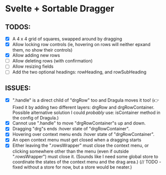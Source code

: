 # Svelte + Sortable Dragger

## TODOS:

- [x] A 4 x 4 grid of squares, swapped around by dragging
- [x] Allow locking row controls (ie, hovering on rows will neither epxand them, no show their controls)
- [x] Allow adding new rows
- [ ] Allow deleting rows (with confirmation)
- [ ] Allow resizing fields
- [ ] Add the two optional headings: rowHeading, and rowSubHeading

## ISSUES:

- [x] ".handle" is a direct child of "drgRow" too and Dragula moves it too! (👉 Fixed it by adding two different layers: drgRow and drgRowContainer. Possible alternative solution I could _probably_ use: isContainer method in the config of Dragula.)
- [x] Cannot use ".handle" to move "drgRowContainer"s up and down.
- [x] Dragging "drg"s ends :hover state of "drgRowContainer".
- [x] Hovering over context menu ends :hover state of "drgRowContainer".
- [x] An open context menu must get closed when a dragging starts
- [x] Either leaving the ".rowsWrapper" must close the context menu, or clicking somewhere other than the menu (even if outside ".rowsWrapper") must close it. (Sounds like I need some global store to coordinate the states of the context menu and the drag area.) (// TODO - fixed without a store for now, but a store would be neater.)
